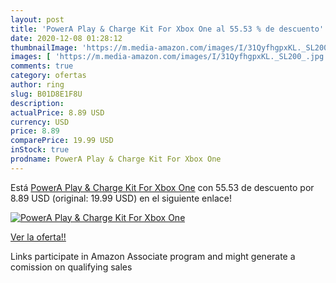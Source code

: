 ```yaml
---
layout: post
title: 'PowerA Play & Charge Kit For Xbox One al 55.53 % de descuento'
date: 2020-12-08 01:28:12
thumbnailImage: 'https://m.media-amazon.com/images/I/31QyfhgpxKL._SL200_.jpg'
images: [ 'https://m.media-amazon.com/images/I/31QyfhgpxKL._SL200_.jpg' ]
comments: true
category: ofertas
author: ring
slug: B01D8E1F8U
description:
actualPrice: 8.89 USD
currency: USD
price: 8.89
comparePrice: 19.99 USD
inStock: true
prodname: PowerA Play & Charge Kit For Xbox One
---
```


Está [PowerA Play & Charge Kit For Xbox One](https://www.amazon.com/dp/B01D8E1F8U/?tag=tolees-20) con 55.53 de descuento por 8.89 USD (original: 19.99 USD) en el siguiente enlace!

[![PowerA Play & Charge Kit For Xbox One](https://m.media-amazon.com/images/I/31QyfhgpxKL._SL200_.jpg)](https://www.amazon.com/dp/B01D8E1F8U/?tag=tolees-20)

[Ver la oferta!!](https://www.amazon.com/dp/B01D8E1F8U/?tag=tolees-20)

Links participate in Amazon Associate program and might generate a comission on qualifying sales


